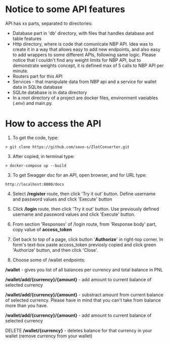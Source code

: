 # Notice to some API features

API has xx parts, separated to directories:

- Database part in 'db' directory, with files that handles database and table features
- Http directory, where is code that comunicate NBP API. Idea was to create it in a way that allows easy to add new endpoints, and also easy to add wrappers to some different APIs, following same logic. Please notice that I couldn't find any weight limits for NBP API, but to demonstrate weights concept, it is defined max of 5 calls to NBP API per minute.
- Routers part for this API
- Services - that manipulate data from NBP api and a service for wallet data in SQLite database
- SQLite database is in data directory
- In a root directory of a project are docker files, environment vaeiables (.env) and main.py. 


# How to access the API

1. To get the code, type:
```
> git clone https://github.com/savo-s/ZlotConverter.git
```

3. After copied, in terminal type:
```
> docker-compose up --build
```

3. To get Swagger doc for an API, open browser, and for URL type:
```
http://localhost:8000/docs
```

4. Select **/register** route, then click 'Try it out' button. Define username and password values and click 'Execute' button

5. Click **/login** route, then click 'Try it out' button. Use previously defined username and password values and click 'Execute' button.

6. From section 'Responses' of /login route, from 'Response body' part, copy value of **access_token**

7. Get back to top of a page, click button '**Authorize**' in right-top corner. In form's text-box paste access_token previosly copied and click green 'Authorize' button, and then click 'Close'.

8. Choose some of /wallet endpoints:
   
**/wallet** - gives you list of all balances per currency and total balance in PNL

**/wallet/add/{currency}/{amount}** - add amount to current balance of selected currency

**/wallet/add/{currency}/{amount}** - substract amount from current balance of selected currency. Please have in mind that you can't take from balance more than you have.

**/wallet/add/{currency}/{amount}** - add amount to current balance of selected currency

DELETE **/wallet/{currency}** - deletes balance for that currency in your wallet (remove currency from your wallet)
